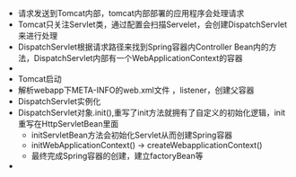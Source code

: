 - 请求发送到Tomcat内部，tomcat内部部署的应用程序会处理请求
- Tomcat只关注Servlet类，通过配置会扫描Servelet，会创建DispatchServlet来进行处理
- DispatchServlet根据请求路径来找到Spring容器内Controller Bean内的方法，DispatchServlet内部有一个WebApplicationContext的容器
-
- Tomcat启动
- 解析webapp下META-INFO的web.xml文件 ，listener，创建父容器
- DispatchServlet实例化
- DispatchServlet对象.init(),重写了init方法就拥有了自定义的初始化逻辑，init重写在HttpServletBean里面
	- initServletBean方法会初始化Servlet从而创建Spring容器
	- initWebApplicationContext() -> createWebapplicationContext()
	- 最终完成Spring容器的创建，建立factoryBean等
-